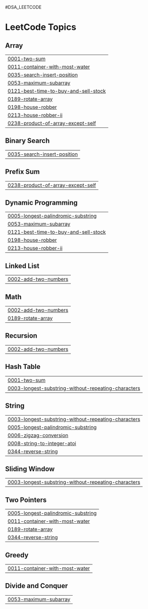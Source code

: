 #DSA_LEETCODE

<!---LeetCode Topics Start-->
# LeetCode Topics
## Array
|  |
| ------- |
| [0001-two-sum](https://github.com/Jashwanth43/DSA_LEETCODE/tree/master/0001-two-sum) |
| [0011-container-with-most-water](https://github.com/Jashwanth43/DSA_LEETCODE/tree/master/0011-container-with-most-water) |
| [0035-search-insert-position](https://github.com/Jashwanth43/DSA_LEETCODE/tree/master/0035-search-insert-position) |
| [0053-maximum-subarray](https://github.com/Jashwanth43/DSA_LEETCODE/tree/master/0053-maximum-subarray) |
| [0121-best-time-to-buy-and-sell-stock](https://github.com/Jashwanth43/DSA_LEETCODE/tree/master/0121-best-time-to-buy-and-sell-stock) |
| [0189-rotate-array](https://github.com/Jashwanth43/DSA_LEETCODE/tree/master/0189-rotate-array) |
| [0198-house-robber](https://github.com/Jashwanth43/DSA_LEETCODE/tree/master/0198-house-robber) |
| [0213-house-robber-ii](https://github.com/Jashwanth43/DSA_LEETCODE/tree/master/0213-house-robber-ii) |
| [0238-product-of-array-except-self](https://github.com/Jashwanth43/DSA_LEETCODE/tree/master/0238-product-of-array-except-self) |
## Binary Search
|  |
| ------- |
| [0035-search-insert-position](https://github.com/Jashwanth43/DSA_LEETCODE/tree/master/0035-search-insert-position) |
## Prefix Sum
|  |
| ------- |
| [0238-product-of-array-except-self](https://github.com/Jashwanth43/DSA_LEETCODE/tree/master/0238-product-of-array-except-self) |
## Dynamic Programming
|  |
| ------- |
| [0005-longest-palindromic-substring](https://github.com/Jashwanth43/DSA_LEETCODE/tree/master/0005-longest-palindromic-substring) |
| [0053-maximum-subarray](https://github.com/Jashwanth43/DSA_LEETCODE/tree/master/0053-maximum-subarray) |
| [0121-best-time-to-buy-and-sell-stock](https://github.com/Jashwanth43/DSA_LEETCODE/tree/master/0121-best-time-to-buy-and-sell-stock) |
| [0198-house-robber](https://github.com/Jashwanth43/DSA_LEETCODE/tree/master/0198-house-robber) |
| [0213-house-robber-ii](https://github.com/Jashwanth43/DSA_LEETCODE/tree/master/0213-house-robber-ii) |
## Linked List
|  |
| ------- |
| [0002-add-two-numbers](https://github.com/Jashwanth43/DSA_LEETCODE/tree/master/0002-add-two-numbers) |
## Math
|  |
| ------- |
| [0002-add-two-numbers](https://github.com/Jashwanth43/DSA_LEETCODE/tree/master/0002-add-two-numbers) |
| [0189-rotate-array](https://github.com/Jashwanth43/DSA_LEETCODE/tree/master/0189-rotate-array) |
## Recursion
|  |
| ------- |
| [0002-add-two-numbers](https://github.com/Jashwanth43/DSA_LEETCODE/tree/master/0002-add-two-numbers) |
## Hash Table
|  |
| ------- |
| [0001-two-sum](https://github.com/Jashwanth43/DSA_LEETCODE/tree/master/0001-two-sum) |
| [0003-longest-substring-without-repeating-characters](https://github.com/Jashwanth43/DSA_LEETCODE/tree/master/0003-longest-substring-without-repeating-characters) |
## String
|  |
| ------- |
| [0003-longest-substring-without-repeating-characters](https://github.com/Jashwanth43/DSA_LEETCODE/tree/master/0003-longest-substring-without-repeating-characters) |
| [0005-longest-palindromic-substring](https://github.com/Jashwanth43/DSA_LEETCODE/tree/master/0005-longest-palindromic-substring) |
| [0006-zigzag-conversion](https://github.com/Jashwanth43/DSA_LEETCODE/tree/master/0006-zigzag-conversion) |
| [0008-string-to-integer-atoi](https://github.com/Jashwanth43/DSA_LEETCODE/tree/master/0008-string-to-integer-atoi) |
| [0344-reverse-string](https://github.com/Jashwanth43/DSA_LEETCODE/tree/master/0344-reverse-string) |
## Sliding Window
|  |
| ------- |
| [0003-longest-substring-without-repeating-characters](https://github.com/Jashwanth43/DSA_LEETCODE/tree/master/0003-longest-substring-without-repeating-characters) |
## Two Pointers
|  |
| ------- |
| [0005-longest-palindromic-substring](https://github.com/Jashwanth43/DSA_LEETCODE/tree/master/0005-longest-palindromic-substring) |
| [0011-container-with-most-water](https://github.com/Jashwanth43/DSA_LEETCODE/tree/master/0011-container-with-most-water) |
| [0189-rotate-array](https://github.com/Jashwanth43/DSA_LEETCODE/tree/master/0189-rotate-array) |
| [0344-reverse-string](https://github.com/Jashwanth43/DSA_LEETCODE/tree/master/0344-reverse-string) |
## Greedy
|  |
| ------- |
| [0011-container-with-most-water](https://github.com/Jashwanth43/DSA_LEETCODE/tree/master/0011-container-with-most-water) |
## Divide and Conquer
|  |
| ------- |
| [0053-maximum-subarray](https://github.com/Jashwanth43/DSA_LEETCODE/tree/master/0053-maximum-subarray) |
<!---LeetCode Topics End-->